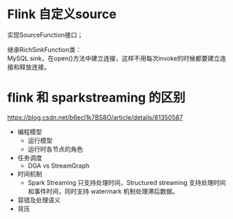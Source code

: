 # Flink 自定义source
实现SourceFunction接口；

继承RichSinkFunction类：  
MySQL sink，在open()方法中建立连接，这样不用每次invoke的时候都要建立连接和释放连接。


# flink 和 sparkstreaming 的区别
https://blog.csdn.net/b6ecl1k7BS8O/article/details/81350587

- 编程模型
  - 运行模型
  - 运行时各节点的角色
- 任务调度
  - DGA vs StreamGraph
- 时间机制
  - Spark Streaming 只支持处理时间，Structured streaming 支持处理时间和事件时间，同时支持 watermark 机制处理滞后数据。
- 容错及处理语义
- 背压

